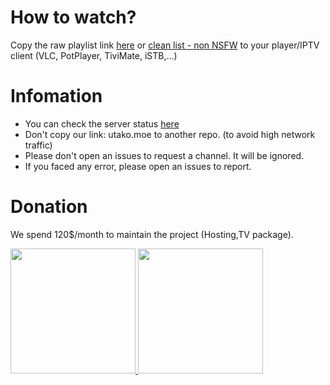 # How to watch?
Copy the raw playlist link [here](https://raw.githubusercontent.com/luongz/iptv-jp/refs/heads/main/jp.m3u) or [clean list - non NSFW](https://raw.githubusercontent.com/luongz/iptv-jp/refs/heads/main/jp_clean.m3u)  to your player/IPTV client (VLC, PotPlayer, TiviMate, iSTB,...)

# Infomation

- You can check the server status [here](https://uptime.utako.moe/status/iptv-jp)
- Don't copy our link: utako.moe to another repo. (to avoid high network traffic)
- Please don't open an issues to request a channel. It will be ignored.
- If you faced any error, please open an issues to report.

# Donation
We spend 120$/month to maintain the project (Hosting,TV package).



<a href="https://ko-fi.com/dinhluong">
  <img src="https://cdn.prod.website-files.com/5c14e387dab576fe667689cf/670f5a02fad2b4c413af6d15_support_me_on_kofi_badge_beige.png" width="200"/>
</a>
<a href="https://www.buymeacoffee.com/luongz">
  <img src="https://cdn.buymeacoffee.com/uploads/project_updates/2023/12/08f1cf468ace518fc8cc9e352a2e613f.png" width="200"/>
</a>


